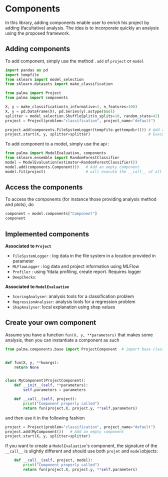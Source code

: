 # Components
In this library, adding components enable user to enrich his project by adding
(facultative) analysis. The idea is to incorporate quickly an analysis using 
the proposed framework. 

## Adding components
To add component, simply use the method `.add` of `project` or
 `model`

````python
import pandas as pd
import tempfile
from sklearn import model_selection
from sklearn.datasets import make_classification

from palma import Project
from palma import components

X, y = make_classification(n_informative=2, n_features=100)
X, y = pd.DataFrame(X), pd.Series(y).astype(bool)
splitter = model_selection.ShuffleSplit(n_splits=10, random_state=42)
project = Project(problem="classification", project_name="default")

project.add(components.FileSystemLogger(tempfile.gettempdir())) # Add an empty component
project.start(X, y, splitter=splitter)                          # Execute the __call__ of all added component
````



To add component to a model, simply use the api : 

````python
from palma import ModelEvaluation, components
from sklearn.ensemble import RandomForestClassifier
model = ModelEvaluation(estimator=RandomForestClassifier())
model.add(components.Component())   # Add an empty component
model.fit(project)                  # will execute the __call__ of all added components
````

## Access the components

To access the components (for instance those providing analysis method and plots),
do 
````python
component = model.components["Component"]
component
````

## Implemented components

**Associated to `Project`**
* `FileSystemLogger` : log data in the file system 
in a location provided in parameter
* `MLFlowLogger` : log data and project information using MLFlow
* `Profiler` : using Ydata profiling, create report. Requires logger
* `DeepChecks`: 

**Associated to `ModelEvaluation`**

- `ScoringAnalyser`: analysis tools for a classification problem
- `RegressionAnalyser`: analysis tools for a regression problem
- `ShapAnalyser`: local explanation using shap values

## Create your own component

Assume you have a function `fun(X, y, **parameters)`
that makes some analysis, then you can 
instantiate a component as such

````python
from palma.components.base import ProjectComponent  # import base class


def fun(X, y, **kwargs):
    return None


class MyComponent(ProjectComponent):
    def __init__(self, **parameters):
        self.parameters = parameters

    def __call__(self, project):
        print("Component properly called")
        return fun(project.X, project.y, **self.parameters)
````

and then use it in the following fashion

````python
project = Project(problem="classification", project_name="default")
project.add(MyComponent())   # Add an empty component
project.start(X, y, splitter=splitter)
````   

If you want to create a `ModelEvaluation`'s component, the signature of
the `__call__` is slightly different and should use both `projet` and `model`objects: 
`````python
    def __call__(self, project, model):
        print("Component properly called")
        return fun(project.X, project.y, **self.parameters)

`````
